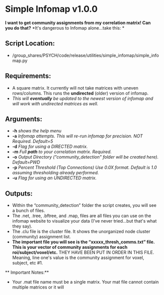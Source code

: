 # Simple Infomap v1.0.0 #

**I want to get community assignments from my correlation matrix! Can you do that?**
*It's dangerous to Infomap alone...take this: *

## Script Location:
- /group_shares/PSYCH/code/release/utilities/simple_infomap/simple_infomap.py

## Requirements:
 - A square matrix. It currently will not take matrices with uneven rows/columns. This runs the **undirected** (older) version of infomap.
  - _This will **eventually** be updated to the newest version of infomap and will work with undirected matrices as well._
  
## Arguments:
 - **-h** _shows the help menu_
 - **-a** _Infomap attempts. This will re-run infomap for precision. NOT Required. Default=5_
 - **-d** _Flag for using a DIRECTED matrix._
 - **-m** _Full **path** to your correlation matrix. Required._
 - **-o** _Output Directory ("community_detection" folder will be created here). Default=PWD_
 - **-p** _Percent Threshold (Top Connections) Use 0.0X format. Default is 1.0 assuming thresholding already performed._
 - **-u** _Flag for using an UNDIRECTED matrix._

## Outputs:
 - Within the “community_detection” folder the script creates, you will see a bunch of files. 
 - The .net, .tree, .bftree, and .map, files are all files you can use on the infomap website to visualize your data (I’ve never tried...but that's what they say). 
 - The .clu file is the cluster file. It shows the unorganized node cluster (community) assignment list.
 - **The important file you will see is the “xxxxx_thresh_comms.txt” file. This is your vector of community assignments for each roi/subject/voxel/etc.**
   THEY HAVE BEEN PUT IN ORDER IN THIS FILE. Meaning, line one's value is the community assignment for voxel, subject, etc #1. 

** Important Notes:**
- Your .mat file name must be a single matrix. Your mat file cannot contain multiple matrices or it will 